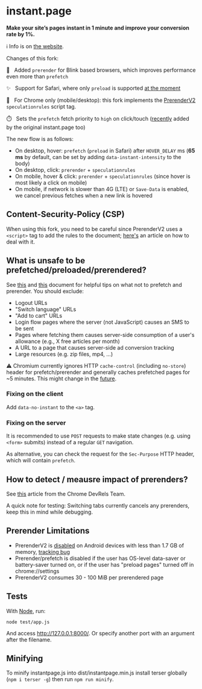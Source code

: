 # instant.page

**Make your site’s pages instant in 1 minute and improve your conversion rate by 1%.**

ℹ️ Info is on [the website](https://instant.page).

Changes of this fork:

 🚀  &nbsp; Added `prerender` for Blink based browsers, which improves performance even more than `prefetch`
 
 ✨  &nbsp; Support for Safari, where only `preload` is supported [at the moment](https://caniuse.com/link-rel-prefetch)

 🧪  &nbsp; For Chrome only (mobile/desktop): this fork implements the [PrerenderV2](https://chromestatus.com/feature/5197044678393856) `speculationrules` script tag.
 
 ⏱️  &nbsp; Sets the `prefetch` fetch priority to `high` on click/touch ([recently](https://github.com/instantpage/instant.page/commit/e7648798ac3255f5852bb0856b2bbef90cac1f1a) added by the original instant.page too) 
 
 The new flow is as follows:
 
 - On desktop, hover: `prefetch` (`preload` in Safari) after `HOVER_DELAY` ms (**65 ms** by default, can be set by adding `data-instant-intensity` to the body)
 - On desktop, click: `prerender` + `speculationrules`
 - On mobile, hover & click: `prerender` + `speculationrules` (since hover is most likely a click on mobile)
 - On mobile, if network is slower than 4G (LTE) or `Save-Data` is enabled, we cancel previous fetches when a new link is hovered

## Content-Security-Policy (CSP)

When using this fork, you need to be careful since PrerenderV2 uses a `<script>` tag to add the rules to the document; [here's](https://developer.chrome.com/blog/prerender-pages/#speculation-rules-and-content-security-policy) an article on how to deal with it.

## What is unsafe to be prefetched/preloaded/prerendered?

See [this](https://docs.google.com/document/d/1_9XkDUKMGf2f3tDt1gvQQjfliNLpGyFf36BB1-NUZ98/edit) and [this](https://addyosmani.com/blog/what-not-to-prefetch-prerender/) document for helpful tips on what not to prefetch and prerender. You should exclude:
- Logout URLs
- "Switch language" URLs
- "Add to cart" URLs
- Login flow pages where the server (not JavaScript) causes an SMS to be sent
- Pages where fetching them causes server-side consumption of a user's allowance (e.g., X free articles per month)
- A URL to a page that causes server-side ad conversion tracking
- Large resources (e.g. zip files, mp4, ...)

⚠️ Chromium currently ignores HTTP `cache-control` (including `no-store`) header for prefetch/prerender and generally caches prefetched pages for ~5 minutes. This might change in the [future](https://chromestatus.com/feature/5087526916718592).

### Fixing on the client

Add `data-no-instant` to the `<a>` tag.

### Fixing on the server

It is recommended to use `POST` requests to make state changes (e.g. using `<form>` submits) instead of a regular `GET` navigation.

As alternative, you can check the request for the `Sec-Purpose` HTTP header, which will contain `prefetch`.

## How to detect / meausre impact of prerenders?

See [this](https://developer.chrome.com/blog/prerender-pages/#detecting-and-disabling-prerendering) article from the Chrome DevRels Team.

A quick note for testing: Switching tabs currently cancels any prerenders, keep this in mind while debugging.

## Prerender Limitations

- PrerenderV2 is [disabled](https://source.chromium.org/chromium/chromium/src/+/main:content/browser/preloading/prerender/prerender_host_registry.cc;l=44;drc=61bc5ca953c07dca60dd1e4de000da97e7bc4e3f;bpv=1;bpt=1) on Android devices with less than 1.7 GB of memory, [tracking bug](https://bugs.chromium.org/p/chromium/issues/detail?id=1382697)
- Prerender/prefetch is disabled if the user has OS-level data-saver or battery-saver turned on, or if the user has "preload pages" turned off in chrome://settings
- PrerenderV2 consumes 30 - 100 MiB per prerendered page

## Tests

With [Node](https://nodejs.org/), run:

`node test/app.js`

And access http://127.0.0.1:8000/. Or specify another port with an argument after the filename.

## Minifying

To minify instantpage.js into dist/instantpage.min.js install terser globally (`npm i terser -g`) then run `npm run minify`.
